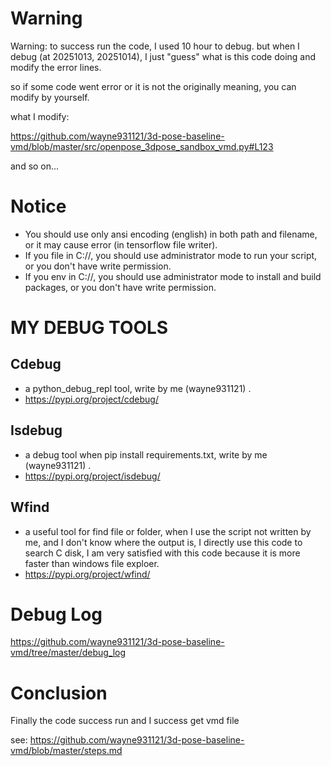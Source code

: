 # Warning

Warning: to success run the code, I used 10 hour to debug. but when I debug (at 20251013, 20251014), I just "guess" what is this code doing and modify the error lines.

so if some code went error or it is not the originally meaning, you can modify by yourself.

what I modify:

https://github.com/wayne931121/3d-pose-baseline-vmd/blob/master/src/openpose_3dpose_sandbox_vmd.py#L123

and so on...

# Notice

- You should use only ansi encoding (english) in both path and filename, or it may cause error (in tensorflow file writer).
- If you file in C://, you should use administrator mode to run your script, or you don't have write permission.
- If you env in C://, you should use administrator mode to install and build packages, or you don't have write permission.

# MY DEBUG TOOLS

## Cdebug
- a python_debug_repl tool, write by me (wayne931121) .
- https://pypi.org/project/cdebug/

## Isdebug
- a debug tool when pip install requirements.txt, write by me (wayne931121) .
- https://pypi.org/project/isdebug/

## Wfind
- a useful tool for find file or folder, when I use the script not written by me, and I don't know where the output is, I directly use this code to search C disk, I am very satisfied with this code because it is more faster than windows file exploer.
- https://pypi.org/project/wfind/

# Debug Log

https://github.com/wayne931121/3d-pose-baseline-vmd/tree/master/debug_log

# Conclusion

Finally the code success run and I success get vmd file

see: https://github.com/wayne931121/3d-pose-baseline-vmd/blob/master/steps.md
